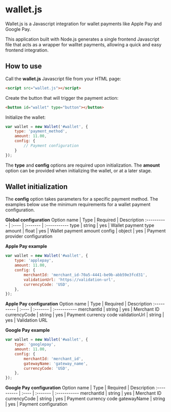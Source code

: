 # wallet.js
Wallet.js is a Javascript integration for wallet payments like Apple Pay and Google Pay.

This application built with Node.js generates a single frontend Javascript file that acts as a wrapper for walltet payments, allowing a quick and easy frontend integration. 

## How to use
Call the **wallet.js** Javascript file from your HTML page:

```html
<script src="wallet.js"></script>
```

Create the button that will trigger the payment action:

```html
<button id="wallet" type="button"></button>
```

Initialize the wallet:

```javascript
var wallet = new Wallet('#wallet', {
    type: 'payment_method',
    amount: 11.00,
    config: {
        // Payment configuration
    }
});
```

The **type** and **config** options are required upon initialization. The **amount** option can be provided when initializing the wallet, or at a later stage.

## Wallet initialization 
The **config** option takes parameters for a specific payment method. The examples below use the minimum requirements for a wallet payment configuration.

**Global configuration**
Option name | Type | Required | Description
:---------- | :---- | :------- | :-----------
type | string  | yes | Wallet payment type
amount | float  | yes | Wallet payment amount
config | object | yes | Payment provider configuration

**Apple Pay example**
```javascript
var wallet = new Wallet('#wallet', {
    type: 'applepay',
    amount: 11.00,
    config: {
        merchantId: 'merchant_id-70a5-4441-be9b-abb59e3fcd31',
        validationUrl: 'https://validation-url', 
        currencyCode: 'USD',  
    },
});
```

**Apple Pay configuration**
Option name | Type | Required | Description
:---------- | :---- | :------- | :-----------
merchantId | string | yes | Merchant ID
currencyCode | string | yes | Payment currency code
validationUrl | string | yes | Validation URL

**Google Pay example**
```javascript
var wallet = new Wallet('#wallet', {
    type: 'googlepay',
    amount: 11.00,
    config: {
        merchantId: 'merchant_id',
        gatewayName: 'gateway_name',
        currencyCode: 'USD',
    },
});
```

**Google Pay configuration**
Option name | Type | Required | Description
:---------- | :---- | :------- | :-----------
merchantId | string | yes | Merchant ID
currencyCode | string | yes | Payment currency code
gatewayName | string | yes | Payment configuration




